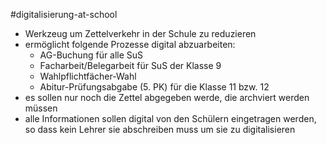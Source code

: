 #digitalisierung-at-school
- Werkzeug um Zettelverkehr in der Schule zu reduzieren
- ermöglicht folgende Prozesse digital abzuarbeiten:
    - AG-Buchung für alle SuS
    - Facharbeit/Belegarbeit für SuS der Klasse 9
    - Wahlpflichtfächer-Wahl
    - Abitur-Prüfungsabgabe (5. PK) für die Klasse 11 bzw. 12
- es sollen nur noch die Zettel abgegeben werde, die archviert werden müssen
- alle Informationen sollen digital von den Schülern eingetragen werden, so dass kein Lehrer sie abschreiben muss um sie zu digitalisieren
